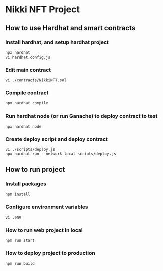 # Nikki NFT Project

## How to use Hardhat and smart contracts
### Install hardhat, and setup hardhat project
```
npx hardhat
vi hardhat.config.js
```

### Edit main contract
```
vi ./contracts/NikkiNFT.sol
```

### Compile contract
```
npx hardhat compile
```

### Run hardhat node (or run Ganache) to deploy contract to test
```
npx hardhat node
```

### Create deploy script and deploy contract
```
vi ./scripts/deploy.js
npx hardhat run --network local scripts/deploy.js
```

## How to run project
### Install packages
```
npm install
```

### Configure environment variables
```
vi .env
```

### How to run web project in local
```
npm run start
```

### How to deploy project to production
```
npm run build
```
